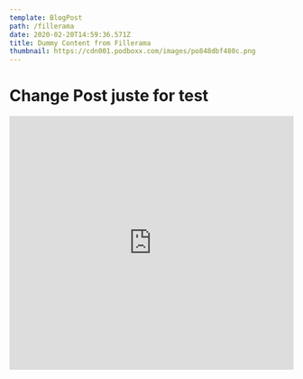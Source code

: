 ```yaml
---
template: BlogPost
path: /fillerama
date: 2020-02-20T14:59:36.571Z
title: Dummy Content from Fillerama
thumbnail: https://cdn001.podboxx.com/images/po848dbf480c.png
---
```

# Change Post juste for test

<iframe width="100%" height="450" src="https://player.podboxx.com/33807" frameborder="0" allow="accelerometer; encrypted-media; gyroscope; picture-in-picture" allowfullscreen></iframe>